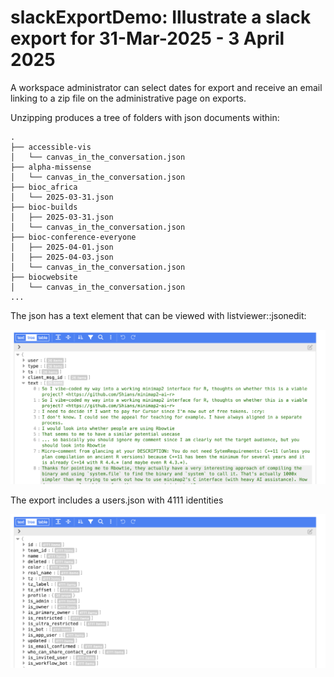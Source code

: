 # slackExportDemo: Illustrate a slack export for 31-Mar-2025 - 3 April 2025

A workspace administrator can select dates for export and receive an email linking
to a zip file on the administrative page on exports.

Unzipping produces a tree of folders with json documents within:
```
.
├── accessible-vis
│   └── canvas_in_the_conversation.json
├── alpha-missense
│   └── canvas_in_the_conversation.json
├── bioc_africa
│   └── 2025-03-31.json
├── bioc-builds
│   ├── 2025-03-31.json
│   └── canvas_in_the_conversation.json
├── bioc-conference-everyone
│   ├── 2025-04-01.json
│   ├── 2025-04-03.json
│   └── canvas_in_the_conversation.json
├── biocwebsite
│   └── canvas_in_the_conversation.json
...
```

The json has a text element that can be viewed with listviewer::jsonedit:

![listview](./minimap2.png)

The export includes a users.json with 4111 identities

![users](./usersSlack.png)
